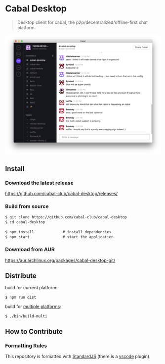 # Cabal Desktop

> Desktop client for cabal, the p2p/decentralized/offline-first chat platform.

<center><img src="screenshot.png"/></center>

## Install

### Download the latest release

https://github.com/cabal-club/cabal-desktop/releases/

### Build from source

```
$ git clone https://github.com/cabal-club/cabal-desktop
$ cd cabal-desktop

$ npm install             # install dependencies
$ npm start               # start the application
```

### Download from AUR
https://aur.archlinux.org/packages/cabal-desktop-git/

## Distribute

build for current platform:

```
$ npm run dist
```

build for [multiple platforms](https://www.electron.build/multi-platform-build#docker):

```
$ ./bin/build-multi
```

## How to Contribute

### Formatting Rules

This repository is formatted with [StandardJS](https://standardjs.com/) (there is a [vscode](https://marketplace.visualstudio.com/items?itemName=chenxsan.vscode-standardjs) plugin).
